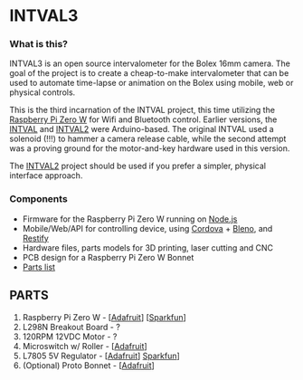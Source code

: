 # INTVAL3

### What is this?

INTVAL3 is an open source intervalometer for the Bolex 16mm camera. The goal of the project is to create a cheap-to-make intervalometer that can be used to automate time-lapse or animation on the Bolex using mobile, web or physical controls.

This is the third incarnation of the INTVAL project, this time utilizing the [Raspberry Pi Zero W](https://www.raspberrypi.org/products/raspberry-pi-zero-w/) for Wifi and Bluetooth control. Earlier versions, the [INTVAL](https://github.com/sixteenmillimeter/INTVAL) and [INTVAL2](https://github.com/sixteenmillimeter/intval2) were Arduino-based. The original INTVAL used a solenoid (!!!) to hammer a camera release cable, while the second attempt was a proving ground for the motor-and-key hardware used in this version. 

The [INTVAL2](https://github.com/sixteenmillimeter/intval2) project should be used if you prefer a simpler, physical interface approach.

### Components

* Firmware for the Raspberry Pi Zero W running on [Node.js](https://nodejs.org)
* Mobile/Web/API for controlling device, using [Cordova](https://cordova.apache.org/) + [Bleno](https://github.com/sandeepmistry/bleno), and [Restify](http://restify.com/)
* Hardware files, parts models for 3D printing, laser cutting and CNC
* PCB design for a Raspberry Pi Zero W Bonnet
* [Parts list](#parts-list)

<a name="parts-list"></a>

## PARTS

1. Raspberry Pi Zero W - [[Adafruit](https://www.adafruit.com/product/3400)] [[Sparkfun](https://www.sparkfun.com/products/14277)]
2. L298N Breakout Board - ?
3. 120RPM 12VDC Motor - ?
4. Microswitch w/ Roller - [[Adafruit](https://www.adafruit.com/product/819)]
5. L7805 5V Regulator - [[Adafruit](https://www.adafruit.com/product/2164)] [Sparkfun](https://www.sparkfun.com/products/107)]
6. (Optional) Proto Bonnet - [[Adafruit](https://www.adafruit.com/product/3203)]